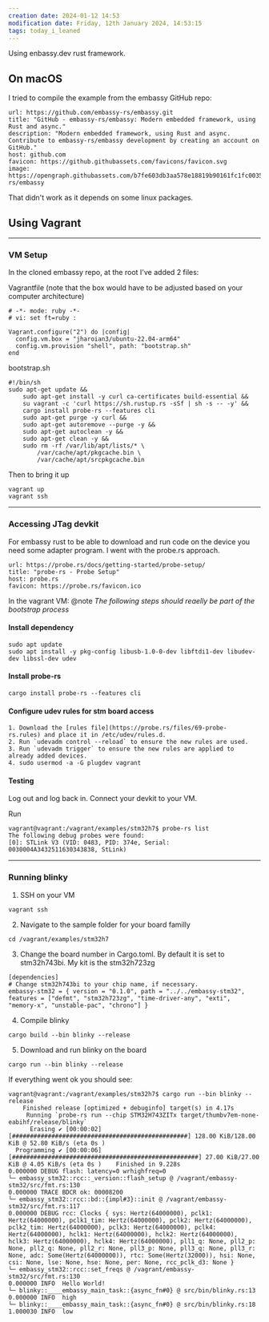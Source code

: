 ```yaml
---
creation date: 2024-01-12 14:53
modification date: Friday, 12th January 2024, 14:53:15
tags: today_i_leaned
---
```

Using enbassy.dev rust framework.

## On macOS

I tried to compile the example from the embassy GitHub repo:

```cardlink
url: https://github.com/embassy-rs/embassy.git
title: "GitHub - embassy-rs/embassy: Modern embedded framework, using Rust and async."
description: "Modern embedded framework, using Rust and async. Contribute to embassy-rs/embassy development by creating an account on GitHub."
host: github.com
favicon: https://github.githubassets.com/favicons/favicon.svg
image: https://opengraph.githubassets.com/b7fe603db3aa578e18819b90161fc1fc0035854ed2180ac82c926bb06e2a2bbc/embassy-rs/embassy
```

That didn't work as it depends on some linux packages.

## Using Vagrant

---
### VM Setup

In the cloned embassy repo, at the root I've added 2 files:

Vagrantfile (note that the box would have to be adjusted based on your computer architecture)
```
# -*- mode: ruby -*-
# vi: set ft=ruby :

Vagrant.configure("2") do |config|
  config.vm.box = "jharoian3/ubuntu-22.04-arm64"
  config.vm.provision "shell", path: "bootstrap.sh"
end
```

bootstrap.sh
```
#!/bin/sh
sudo apt-get update &&
    sudo apt-get install -y curl ca-certificates build-essential &&
    su vagrant -c 'curl https://sh.rustup.rs -sSf | sh -s -- -y' &&
    cargo install probe-rs --features cli
    sudo apt-get purge -y curl &&
    sudo apt-get autoremove --purge -y &&
    sudo apt-get autoclean -y &&
    sudo apt-get clean -y &&
    sudo rm -rf /var/lib/apt/lists/* \
        /var/cache/apt/pkgcache.bin \
        /var/cache/apt/srcpkgcache.bin
```
Then to bring it up
```
vagrant up
vagrant ssh
```

---
### Accessing JTag devkit

For embassy rust to be able to download and run code on the device you need some adapter program.  I went with the probe.rs approach.  

```cardlink
url: https://probe.rs/docs/getting-started/probe-setup/
title: "probe-rs - Probe Setup"
host: probe.rs
favicon: https://probe.rs/favicon.ico
```

In the vagrant VM:
@note *The following steps should reaelly be part of the bootstrap process*

#### Install dependency
```
sudo apt update
sudo apt install -y pkg-config libusb-1.0-0-dev libftdi1-dev libudev-dev libssl-dev udev
```

#### Install probe-rs
```
cargo install probe-rs --features cli
```

#### Configure udev rules for stm board access
```
1. Download the [rules file](https://probe.rs/files/69-probe-rs.rules) and place it in /etc/udev/rules.d.
2. Run `udevadm control --reload` to ensure the new rules are used.
3. Run `udevadm trigger` to ensure the new rules are applied to already added devices.
4. sudo usermod -a -G plugdev vagrant
```

#### Testing
Log out and log back in.
Connect your devkit to your VM.

Run
```
vagrant@vagrant:/vagrant/examples/stm32h7$ probe-rs list
The following debug probes were found:
[0]: STLink V3 (VID: 0483, PID: 374e, Serial: 0030004A3432511630343838, StLink)
```
---
### Running blinky

1.  SSH on your VM
```
vagrant ssh
```
2. Navigate to the sample folder for your board familly
```
cd /vagrant/examples/stm32h7
```
3. Change the board number in Cargo.toml.  By default it is set to stm32h743bi.  My kit is the stm32h723zg
```
[dependencies]
# Change stm32h743bi to your chip name, if necessary.
embassy-stm32 = { version = "0.1.0", path = "../../embassy-stm32", features = ["defmt", "stm32h723zg", "time-driver-any", "exti", "memory-x", "unstable-pac", "chrono"] }
```
4. Compile blinky
```
cargo build --bin blinky --release
```
5. Download and run blinky on the board
```
cargo run --bin blinky --release
```

If everything went ok you should see:
```
vagrant@vagrant:/vagrant/examples/stm32h7$ cargo run --bin blinky --release
    Finished release [optimized + debuginfo] target(s) in 4.17s
     Running `probe-rs run --chip STM32H743ZITx target/thumbv7em-none-eabihf/release/blinky`
      Erasing ✔ [00:00:02] [#################################################] 128.00 KiB/128.00 KiB @ 52.80 KiB/s (eta 0s )
  Programming ✔ [00:00:06] [####################################################] 27.00 KiB/27.00 KiB @ 4.05 KiB/s (eta 0s )    Finished in 9.228s
0.000000 DEBUG flash: latency=0 wrhighfreq=0
└─ embassy_stm32::rcc::_version::flash_setup @ /vagrant/embassy-stm32/src/fmt.rs:130
0.000000 TRACE BDCR ok: 00008200
└─ embassy_stm32::rcc::bd::{impl#3}::init @ /vagrant/embassy-stm32/src/fmt.rs:117
0.000000 DEBUG rcc: Clocks { sys: Hertz(64000000), pclk1: Hertz(64000000), pclk1_tim: Hertz(64000000), pclk2: Hertz(64000000), pclk2_tim: Hertz(64000000), pclk3: Hertz(64000000), pclk4: Hertz(64000000), hclk1: Hertz(64000000), hclk2: Hertz(64000000), hclk3: Hertz(64000000), hclk4: Hertz(64000000), pll1_q: None, pll2_p: None, pll2_q: None, pll2_r: None, pll3_p: None, pll3_q: None, pll3_r: None, adc: Some(Hertz(64000000)), rtc: Some(Hertz(32000)), hsi: None, csi: None, lse: None, hse: None, per: None, rcc_pclk_d3: None }
└─ embassy_stm32::rcc::set_freqs @ /vagrant/embassy-stm32/src/fmt.rs:130
0.000000 INFO  Hello World!
└─ blinky::____embassy_main_task::{async_fn#0} @ src/bin/blinky.rs:13
0.000000 INFO  high
└─ blinky::____embassy_main_task::{async_fn#0} @ src/bin/blinky.rs:18
1.000030 INFO  low
```
